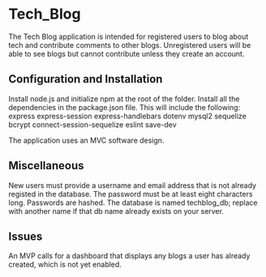 # Tech_Blog

The Tech Blog application is intended for registered users to blog about tech and contribute comments to other blogs. Unregistered users will be able to see blogs but cannot contribute unless they create an account.

## Configuration and Installation

Install node.js and initialize npm at the root of the folder.
Install all the dependencies in the package.json file. This will include the following:
express
express-session
express-handlebars
dotenv
mysql2
sequelize
bcrypt
connect-session-sequelize
eslint
save-dev

The application uses an MVC software design.

## Miscellaneous

New users must provide a username and email address that is not already registed in the database. The password must be at least eight characters long. Passwords are hashed. The database is named techblog_db; replace with another name if that db name already exists on your server.

## Issues

An MVP calls for a dashboard that displays any blogs a user has already created, which is not yet enabled.
